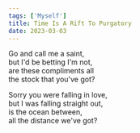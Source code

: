 ```yaml
---
tags: ['Myself']
title: Time Is A Rift To Purgatory
date: 2023-03-03
---
```


Go and call me a saint,  
but I'd be betting I'm not,  
are these compliments all  
the stock that you've got?

Sorry you were falling in love,  
but I was falling straight out,  
is the ocean between,  
all the distance we've got?  
